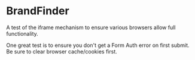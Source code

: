 # BrandFinder

A test of the iframe mechanism to ensure various browsers allow full functionality.

One great test is to ensure you don't get a Form Auth error on first submit. Be sure to clear browser cache/cookies first.
